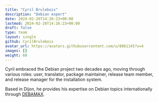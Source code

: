 ```yaml
---
title: "Cyril Brulebois"
description: "Debian expert"
date: 2024-02-26T14:26:23+00:00
lastmod: 2024-02-26T14:26:23+00:00
draft: false
type: team
layout: single
github: CyrilBrulebois
avatar_url: https://avatars.githubusercontent.com/u/8861145?v=4
images: []
weight: 60
---
```


Cyril embraced the Debian project two decades ago, moving through various roles:
user, translator, package maintainer, release team member, and release manager
for the installation system.

Based in Dijon, he provides his expertise on Debian topics internationally
through [DEBAMAX](https://debamax.com/).